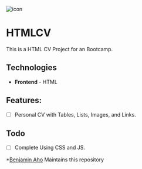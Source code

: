 ![icon](https://user-images.githubusercontent.com/97265527/169731982-b2f7349d-6430-404f-804c-48b1632be474.png)

# HTMLCV
This is a HTML CV Project for an Bootcamp.

## Technologies
- **Frontend** - HTML 

## Features:
- [ ] Personal CV with Tables, Lists, Images, and Links.

## Todo
- [ ] Complete Using CSS and JS.

*[Benjamin Aho](Benjamin.aho27@gmail.com.com) Maintains this repository
